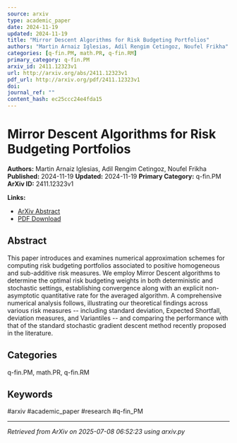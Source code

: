 ```yaml
---
source: arxiv
type: academic_paper
date: 2024-11-19
updated: 2024-11-19
title: "Mirror Descent Algorithms for Risk Budgeting Portfolios"
authors: "Martin Arnaiz Iglesias, Adil Rengim Cetingoz, Noufel Frikha"
categories: [q-fin.PM, math.PR, q-fin.RM]
primary_category: q-fin.PM
arxiv_id: 2411.12323v1
url: http://arxiv.org/abs/2411.12323v1
pdf_url: http://arxiv.org/pdf/2411.12323v1
doi:
journal_ref: ""
content_hash: ec25ccc24e4fda15
---
```


# Mirror Descent Algorithms for Risk Budgeting Portfolios

**Authors:** Martin Arnaiz Iglesias, Adil Rengim Cetingoz, Noufel Frikha
**Published:** 2024-11-19
**Updated:** 2024-11-19
**Primary Category:** q-fin.PM
**ArXiv ID:** 2411.12323v1

**Links:**
- [ArXiv Abstract](http://arxiv.org/abs/2411.12323v1)
- [PDF Download](http://arxiv.org/pdf/2411.12323v1)


## Abstract

This paper introduces and examines numerical approximation schemes for
computing risk budgeting portfolios associated to positive homogeneous and
sub-additive risk measures. We employ Mirror Descent algorithms to determine
the optimal risk budgeting weights in both deterministic and stochastic
settings, establishing convergence along with an explicit non-asymptotic
quantitative rate for the averaged algorithm. A comprehensive numerical
analysis follows, illustrating our theoretical findings across various risk
measures -- including standard deviation, Expected Shortfall, deviation
measures, and Variantiles -- and comparing the performance with that of the
standard stochastic gradient descent method recently proposed in the
literature.

## Categories

q-fin.PM, math.PR, q-fin.RM





## Keywords

#arxiv #academic_paper #research #q-fin_PM

---
*Retrieved from ArXiv on 2025-07-08 06:52:23 using arxiv.py*
